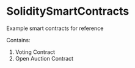 # SoliditySmartContracts
Example smart contracts for reference

Contains:

1. Voting Contract
2. Open Auction Contract
